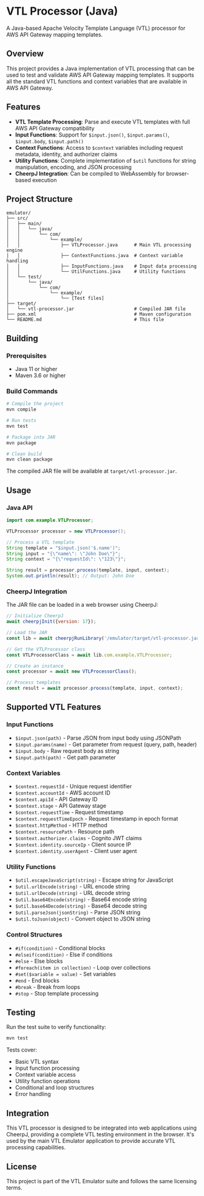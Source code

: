 # VTL Processor (Java)

A Java-based Apache Velocity Template Language (VTL) processor for AWS API Gateway mapping templates.

## Overview

This project provides a Java implementation of VTL processing that can be used to test and validate AWS API Gateway mapping templates. It supports all the standard VTL functions and context variables that are available in AWS API Gateway.

## Features

- **VTL Template Processing**: Parse and execute VTL templates with full AWS API Gateway compatibility
- **Input Functions**: Support for `$input.json()`, `$input.params()`, `$input.body`, `$input.path()`
- **Context Functions**: Access to `$context` variables including request metadata, identity, and authorizer claims
- **Utility Functions**: Complete implementation of `$util` functions for string manipulation, encoding, and JSON processing
- **CheerpJ Integration**: Can be compiled to WebAssembly for browser-based execution

## Project Structure

```
emulator/
├── src/
│   ├── main/
│   │   └── java/
│   │       └── com/
│   │           └── example/
│   │               ├── VTLProcessor.java      # Main VTL processing engine
│   │               ├── ContextFunctions.java  # Context variable handling
│   │               ├── InputFunctions.java    # Input data processing
│   │               └── UtilFunctions.java     # Utility functions
│   └── test/
│       └── java/
│           └── com/
│               └── example/
│                   └── [Test files]
├── target/
│   └── vtl-processor.jar                      # Compiled JAR file
├── pom.xml                                    # Maven configuration
└── README.md                                  # This file
```

## Building

### Prerequisites

- Java 11 or higher
- Maven 3.6 or higher

### Build Commands

```bash
# Compile the project
mvn compile

# Run tests
mvn test

# Package into JAR
mvn package

# Clean build
mvn clean package
```

The compiled JAR file will be available at `target/vtl-processor.jar`.

## Usage

### Java API

```java
import com.example.VTLProcessor;

VTLProcessor processor = new VTLProcessor();

// Process a VTL template
String template = "$input.json('$.name')";
String input = "{\"name\": \"John Doe\"}";
String context = "{\"requestId\": \"123\"}";

String result = processor.process(template, input, context);
System.out.println(result); // Output: John Doe
```

### CheerpJ Integration

The JAR file can be loaded in a web browser using CheerpJ:

```javascript
// Initialize CheerpJ
await cheerpjInit({version: 17});

// Load the JAR
const lib = await cheerpjRunLibrary('/emulator/target/vtl-processor.jar');

// Get the VTLProcessor class
const VTLProcessorClass = await lib.com.example.VTLProcessor;

// Create an instance
const processor = await new VTLProcessorClass();

// Process templates
const result = await processor.process(template, input, context);
```

## Supported VTL Features

### Input Functions
- `$input.json(path)` - Parse JSON from input body using JSONPath
- `$input.params(name)` - Get parameter from request (query, path, header)
- `$input.body` - Raw request body as string
- `$input.path(path)` - Get path parameter

### Context Variables
- `$context.requestId` - Unique request identifier
- `$context.accountId` - AWS account ID
- `$context.apiId` - API Gateway ID
- `$context.stage` - API Gateway stage
- `$context.requestTime` - Request timestamp
- `$context.requestTimeEpoch` - Request timestamp in epoch format
- `$context.httpMethod` - HTTP method
- `$context.resourcePath` - Resource path
- `$context.authorizer.claims` - Cognito JWT claims
- `$context.identity.sourceIp` - Client source IP
- `$context.identity.userAgent` - Client user agent

### Utility Functions
- `$util.escapeJavaScript(string)` - Escape string for JavaScript
- `$util.urlEncode(string)` - URL encode string
- `$util.urlDecode(string)` - URL decode string
- `$util.base64Encode(string)` - Base64 encode string
- `$util.base64Decode(string)` - Base64 decode string
- `$util.parseJson(jsonString)` - Parse JSON string
- `$util.toJson(object)` - Convert object to JSON string

### Control Structures
- `#if(condition)` - Conditional blocks
- `#elseif(condition)` - Else if conditions
- `#else` - Else blocks
- `#foreach(item in collection)` - Loop over collections
- `#set($variable = value)` - Set variables
- `#end` - End blocks
- `#break` - Break from loops
- `#stop` - Stop template processing

## Testing

Run the test suite to verify functionality:

```bash
mvn test
```

Tests cover:
- Basic VTL syntax
- Input function processing
- Context variable access
- Utility function operations
- Conditional and loop structures
- Error handling

## Integration

This VTL processor is designed to be integrated into web applications using CheerpJ, providing a complete VTL testing environment in the browser. It's used by the main VTL Emulator application to provide accurate VTL processing capabilities.

## License

This project is part of the VTL Emulator suite and follows the same licensing terms.